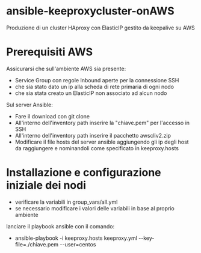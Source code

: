 # ansible-keeproxycluster-onAWS
Produzione di un cluster HAproxy con ElasticIP gestito da keepalive su AWS

# Prerequisiti AWS
Assicurarsi che sull'ambiente AWS sia presente:

* Service Group con regole Inbound aperte per la connessione SSH
* che sia stato dato un ip alla scheda di rete primaria di ogni nodo
* che sia stata creato un ElasticIP non associato ad alcun nodo

Sul server Ansible:

* Fare il download con git clone
* All'interno dell'inventory path inserire la "chiave.pem" per l'accesso in SSH
* All'interno dell'inventory path inserire il pacchetto awscliv2.zip
* Modificare il file hosts del server ansible aggiungendo gli ip degli host da raggiungere e nominandoli come specificato in keeproxy.hosts

# Installazione e configurazione iniziale dei nodi 

* verificare la variabili in group_vars/all.yml
* se necessario modificare i valori delle variabili in base al proprio ambiente

lanciare il playbook ansible con il comando:

* ansible-playbook -i keeproxy.hosts keeproxy.yml --key-file=./chiave.pem --user=centos
